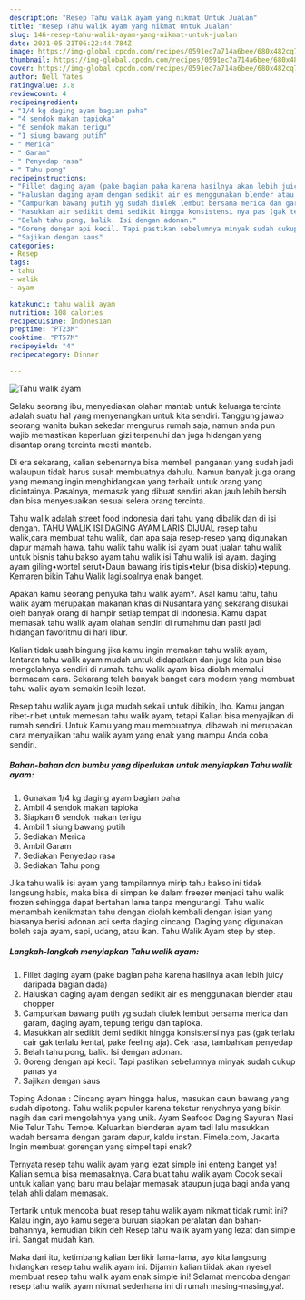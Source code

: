 ```yaml
---
description: "Resep Tahu walik ayam yang nikmat Untuk Jualan"
title: "Resep Tahu walik ayam yang nikmat Untuk Jualan"
slug: 146-resep-tahu-walik-ayam-yang-nikmat-untuk-jualan
date: 2021-05-21T06:22:44.784Z
image: https://img-global.cpcdn.com/recipes/0591ec7a714a6bee/680x482cq70/tahu-walik-ayam-foto-resep-utama.jpg
thumbnail: https://img-global.cpcdn.com/recipes/0591ec7a714a6bee/680x482cq70/tahu-walik-ayam-foto-resep-utama.jpg
cover: https://img-global.cpcdn.com/recipes/0591ec7a714a6bee/680x482cq70/tahu-walik-ayam-foto-resep-utama.jpg
author: Nell Yates
ratingvalue: 3.8
reviewcount: 4
recipeingredient:
- "1/4 kg daging ayam bagian paha"
- "4 sendok makan tapioka"
- "6 sendok makan terigu"
- "1 siung bawang putih"
- " Merica"
- " Garam"
- " Penyedap rasa"
- " Tahu pong"
recipeinstructions:
- "Fillet daging ayam (pake bagian paha karena hasilnya akan lebih juicy daripada bagian dada)"
- "Haluskan daging ayam dengan sedikit air es menggunakan blender atau chopper"
- "Campurkan bawang putih yg sudah diulek lembut bersama merica dan garam, daging ayam, tepung terigu dan tapioka."
- "Masukkan air sedikit demi sedikit hingga konsistensi nya pas (gak terlalu cair gak terlalu kental, pake feeling aja). Cek rasa, tambahkan penyedap"
- "Belah tahu pong, balik. Isi dengan adonan."
- "Goreng dengan api kecil. Tapi pastikan sebelumnya minyak sudah cukup panas ya"
- "Sajikan dengan saus"
categories:
- Resep
tags:
- tahu
- walik
- ayam

katakunci: tahu walik ayam 
nutrition: 108 calories
recipecuisine: Indonesian
preptime: "PT23M"
cooktime: "PT57M"
recipeyield: "4"
recipecategory: Dinner

---
```



![Tahu walik ayam](https://img-global.cpcdn.com/recipes/0591ec7a714a6bee/680x482cq70/tahu-walik-ayam-foto-resep-utama.jpg)

Selaku seorang ibu, menyediakan olahan mantab untuk keluarga tercinta adalah suatu hal yang menyenangkan untuk kita sendiri. Tanggung jawab seorang  wanita bukan sekedar mengurus rumah saja, namun anda pun wajib memastikan keperluan gizi terpenuhi dan juga hidangan yang disantap orang tercinta mesti mantab.

Di era  sekarang, kalian sebenarnya bisa membeli panganan yang sudah jadi walaupun tidak harus susah membuatnya dahulu. Namun banyak juga orang yang memang ingin menghidangkan yang terbaik untuk orang yang dicintainya. Pasalnya, memasak yang dibuat sendiri akan jauh lebih bersih dan bisa menyesuaikan sesuai selera orang tercinta. 

Tahu walik adalah street food indonesia dari tahu yang dibalik dan di isi dengan. TAHU WALIK ISI DAGING AYAM LARIS DIJUAL resep tahu walik,cara membuat tahu walik, dan apa saja resep-resep yang digunakan dapur mamah hawa. tahu walik tahu walik isi ayam buat jualan tahu walik untuk bisnis tahu bakso ayam tahu walik isi Tahu walik isi ayam. daging ayam giling•wortel serut•Daun bawang iris tipis•telur (bisa diskip)•tepung. Kemaren bikin Tahu Walik lagi.soalnya enak banget.

Apakah kamu seorang penyuka tahu walik ayam?. Asal kamu tahu, tahu walik ayam merupakan makanan khas di Nusantara yang sekarang disukai oleh banyak orang di hampir setiap tempat di Indonesia. Kamu dapat memasak tahu walik ayam olahan sendiri di rumahmu dan pasti jadi hidangan favoritmu di hari libur.

Kalian tidak usah bingung jika kamu ingin memakan tahu walik ayam, lantaran tahu walik ayam mudah untuk didapatkan dan juga kita pun bisa mengolahnya sendiri di rumah. tahu walik ayam bisa diolah memalui bermacam cara. Sekarang telah banyak banget cara modern yang membuat tahu walik ayam semakin lebih lezat.

Resep tahu walik ayam juga mudah sekali untuk dibikin, lho. Kamu jangan ribet-ribet untuk memesan tahu walik ayam, tetapi Kalian bisa menyajikan di rumah sendiri. Untuk Kamu yang mau membuatnya, dibawah ini merupakan cara menyajikan tahu walik ayam yang enak yang mampu Anda coba sendiri.

<!--inarticleads1-->

##### Bahan-bahan dan bumbu yang diperlukan untuk menyiapkan Tahu walik ayam:

1. Gunakan 1/4 kg daging ayam bagian paha
1. Ambil 4 sendok makan tapioka
1. Siapkan 6 sendok makan terigu
1. Ambil 1 siung bawang putih
1. Sediakan  Merica
1. Ambil  Garam
1. Sediakan  Penyedap rasa
1. Sediakan  Tahu pong


Jika tahu walik isi ayam yang tampilannya mirip tahu bakso ini tidak langsung habis, maka bisa di simpan ke dalam freezer menjadi tahu walik frozen sehingga dapat bertahan lama tanpa mengurangi. Tahu walik menambah kenikmatan tahu dengan diolah kembali dengan isian yang biasanya berisi adonan aci serta daging cincang. Daging yang digunakan boleh saja ayam, sapi, udang, atau ikan. Tahu Walik Ayam step by step. 

<!--inarticleads2-->

##### Langkah-langkah menyiapkan Tahu walik ayam:

1. Fillet daging ayam (pake bagian paha karena hasilnya akan lebih juicy daripada bagian dada)
1. Haluskan daging ayam dengan sedikit air es menggunakan blender atau chopper
1. Campurkan bawang putih yg sudah diulek lembut bersama merica dan garam, daging ayam, tepung terigu dan tapioka.
1. Masukkan air sedikit demi sedikit hingga konsistensi nya pas (gak terlalu cair gak terlalu kental, pake feeling aja). Cek rasa, tambahkan penyedap
1. Belah tahu pong, balik. Isi dengan adonan.
1. Goreng dengan api kecil. Tapi pastikan sebelumnya minyak sudah cukup panas ya
1. Sajikan dengan saus


Toping Adonan : Cincang ayam hingga halus, masukan daun bawang yang sudah dipotong. Tahu walik populer karena tekstur renyahnya yang bikin nagih dan cari mengolahnya yang unik. Ayam Seafood Daging Sayuran Nasi Mie Telur Tahu Tempe. Keluarkan blenderan ayam tadi lalu masukkan wadah bersama dengan garam dapur, kaldu instan. Fimela.com, Jakarta Ingin membuat gorengan yang simpel tapi enak? 

Ternyata resep tahu walik ayam yang lezat simple ini enteng banget ya! Kalian semua bisa memasaknya. Cara buat tahu walik ayam Cocok sekali untuk kalian yang baru mau belajar memasak ataupun juga bagi anda yang telah ahli dalam memasak.

Tertarik untuk mencoba buat resep tahu walik ayam nikmat tidak rumit ini? Kalau ingin, ayo kamu segera buruan siapkan peralatan dan bahan-bahannya, kemudian bikin deh Resep tahu walik ayam yang lezat dan simple ini. Sangat mudah kan. 

Maka dari itu, ketimbang kalian berfikir lama-lama, ayo kita langsung hidangkan resep tahu walik ayam ini. Dijamin kalian tiidak akan nyesel membuat resep tahu walik ayam enak simple ini! Selamat mencoba dengan resep tahu walik ayam nikmat sederhana ini di rumah masing-masing,ya!.


